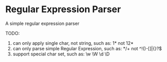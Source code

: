Regular Expression Parser
=========================

A simple regular expression parser

TODO:
1. can only apply single char, not string, such as: 1* not 12*
2. can only parse simple Regular Expression, such as: */+ not ^!()-[]|{}\?$
3. support special char set, such as: \w \W \d \D 